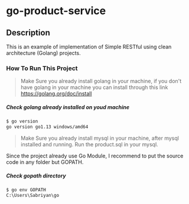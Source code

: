 # go-product-service

## Description
This is an example of implementation of Simple RESTful using clean architecture (Golang) projects.

### How To Run This Project
> Make Sure you already install golang in your machine,
if you don't have golang in your machine you can install through this link https://golang.org/doc/install

##### Check golang already installed on youd machine
```bash
$ go version
go version go1.13 windows/amd64
```

>  Make Sure you already install mysql in your machine, after mysql installed and running. 
Run the product.sql in your mysql.

Since the project already use Go Module, I recommend to put the source code in any folder but GOPATH.

##### Check gopath directory
```bash
$ go env GOPATH
C:\Users\Sabriyan\go
```